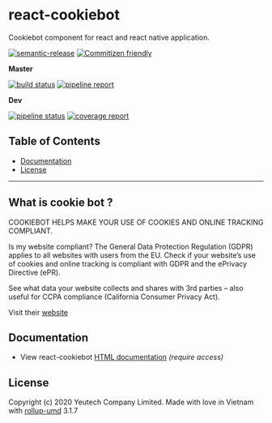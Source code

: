 # react-cookiebot

Cookiebot component for react and react native application.

[![semantic-release](https://img.shields.io/badge/%20%20%F0%9F%93%A6%F0%9F%9A%80-semantic--release-e10079.svg)](https://github.com/semantic-release/semantic-release)
[![Commitizen friendly](https://img.shields.io/badge/commitizen-friendly-brightgreen.svg)](http://commitizen.github.io/cz-cli/)

**Master**

[![build status](https://module.kopaxgroup.com/yeutech/react-cookiebot/badges/master/pipeline.svg)](https://module.kopaxgroup.com/yeutech/react-cookiebot/commits/master)
[![pipeline report](https://module.kopaxgroup.com/yeutech/react-cookiebot/badges/master/coverage.svg)](https://module.kopaxgroup.com/yeutech/react-cookiebot/commits/master)

**Dev**

[![pipeline status](https://module.kopaxgroup.com/yeutech/react-cookiebot/badges/dev/pipeline.svg)](https://module.kopaxgroup.com/yeutech/react-cookiebot/commits/dev)
[![coverage report](https://module.kopaxgroup.com/yeutech/react-cookiebot/badges/dev/coverage.svg)](https://module.kopaxgroup.com/yeutech/react-cookiebot/commits/dev)


## Table of Contents

  - [Documentation](#documentation)
  - [License](#license)

---

## What is cookie bot ?

COOKIEBOT HELPS MAKE YOUR USE OF COOKIES AND ONLINE TRACKING COMPLIANT.

Is my website compliant?
The General Data Protection Regulation (GDPR) applies to all websites with users from the EU. Check if your website’s use of cookies and online tracking is compliant with GDPR and the ePrivacy Directive (ePR). 

See what data your website collects and shares with 3rd parties – also useful for CCPA compliance (California Consumer Privacy Act).

Visit their [website](https://www.cookiebot.com)
  
## Documentation

  - View react-cookiebot [HTML documentation](https://yeutech.yeutech.com/react-cookiebot) *(require access)*

## License

Copyright (c) 2020 Yeutech Company Limited. Made with love in Vietnam with [rollup-umd](https://module.kopaxgroup.com/dev-tools/rollup-umd/tags/v3.1.7) 3.1.7

